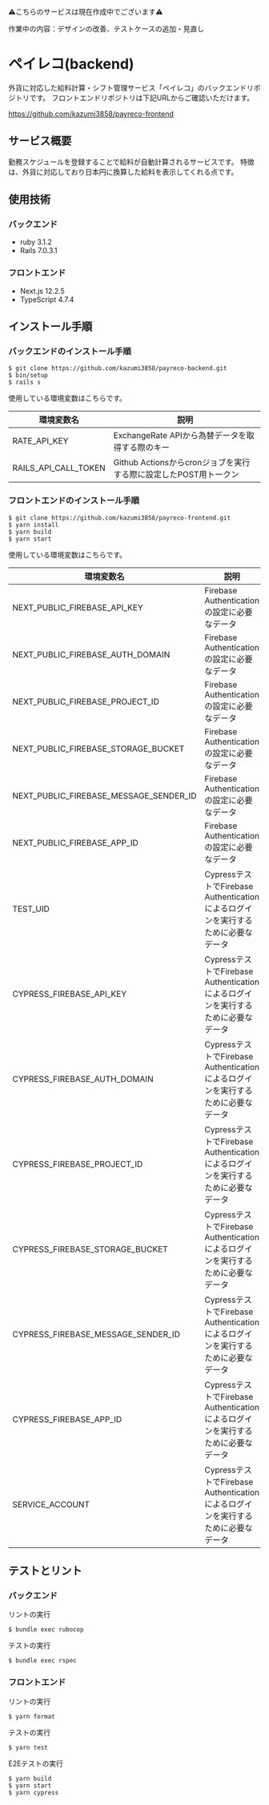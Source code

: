 ⚠️こちらのサービスは現在作成中でございます⚠️

作業中の内容：デザインの改善、テストケースの追加・見直し

# ペイレコ(backend)
外貨に対応した給料計算・シフト管理サービス「ペイレコ」のバックエンドリポジトリです。
フロントエンドリポジトリは下記URLからご確認いただけます。

https://github.com/kazumi3858/payreco-frontend

## サービス概要
勤務スケジュールを登録することで給料が自動計算されるサービスです。
特徴は、外貨に対応しており日本円に換算した給料を表示してくれる点です。

## 使用技術
### バックエンド
* ruby 3.1.2
* Rails 7.0.3.1

### フロントエンド
* Next.js 12.2.5
* TypeScript 4.7.4

## インストール手順

### バックエンドのインストール手順
```
$ git clone https://github.com/kazumi3858/payreco-backend.git
$ bin/setup
$ rails s
```
使用している環境変数はこちらです。

|  環境変数名  |  説明  |
| ---- | ---- |
|  RATE_API_KEY  |  ExchangeRate APIから為替データを取得する際のキー  |
|  RAILS_API_CALL_TOKEN  |  Github Actionsからcronジョブを実行する際に設定したPOST用トークン  |

### フロントエンドのインストール手順
```
$ git clone https://github.com/kazumi3858/payreco-frontend.git
$ yarn install
$ yarn build
$ yarn start
```

使用している環境変数はこちらです。

|  環境変数名  |  説明  |
| ---- | ---- |
|  NEXT_PUBLIC_FIREBASE_API_KEY  |  Firebase Authenticationの設定に必要なデータ  |
|  NEXT_PUBLIC_FIREBASE_AUTH_DOMAIN  |  Firebase Authenticationの設定に必要なデータ  |
|  NEXT_PUBLIC_FIREBASE_PROJECT_ID  |  Firebase Authenticationの設定に必要なデータ  |
|  NEXT_PUBLIC_FIREBASE_STORAGE_BUCKET  |  Firebase Authenticationの設定に必要なデータ  |
|  NEXT_PUBLIC_FIREBASE_MESSAGE_SENDER_ID  |  Firebase Authenticationの設定に必要なデータ  |
|  NEXT_PUBLIC_FIREBASE_APP_ID  |  Firebase Authenticationの設定に必要なデータ  |
|  TEST_UID  |  CypressテストでFirebase Authenticationによるログインを実行するために必要なデータ  |
|  CYPRESS_FIREBASE_API_KEY  |  CypressテストでFirebase Authenticationによるログインを実行するために必要なデータ  |
|  CYPRESS_FIREBASE_AUTH_DOMAIN  |  CypressテストでFirebase Authenticationによるログインを実行するために必要なデータ  |
|  CYPRESS_FIREBASE_PROJECT_ID  |  CypressテストでFirebase Authenticationによるログインを実行するために必要なデータ  |
|  CYPRESS_FIREBASE_STORAGE_BUCKET  |  CypressテストでFirebase Authenticationによるログインを実行するために必要なデータ  |
|  CYPRESS_FIREBASE_MESSAGE_SENDER_ID  |  CypressテストでFirebase Authenticationによるログインを実行するために必要なデータ  |
|  CYPRESS_FIREBASE_APP_ID  |  CypressテストでFirebase Authenticationによるログインを実行するために必要なデータ  |
|  SERVICE_ACCOUNT  |  CypressテストでFirebase Authenticationによるログインを実行するために必要なデータ  |

## テストとリント
### バックエンド
リントの実行
```
$ bundle exec rubocop
```

テストの実行
```
$ bundle exec rspec
```

### フロントエンド
リントの実行
```
$ yarn format
```

テストの実行
```
$ yarn test
```

E2Eテストの実行
```
$ yarn build
$ yarn start
$ yarn cypress
```
